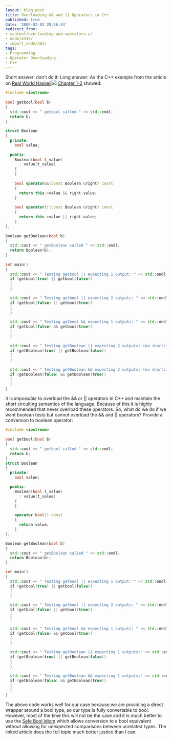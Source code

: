 ```yaml
---
layout: blog_post
title: Overloading && and || Operators in C++
published: true
date: '2009-02-03 20:56:44'
redirect_from:
- content/overloading-and-operators-c/
- node/4338/
- import_node/363/
tags:
- Programming
- Operator Overloading
- C++
---
```


Short answer: don't do it! Long answer: As the C++ example from the article on [Real World Haskell](http://www.amazon.com/gp/product/0596514980?ie=UTF8&tag=empcra-20&linkCode=as2&camp=1789&creative=390957&creativeASIN=0596514980)![](http://www.assoc-amazon.com/e/ir?t=empcra-20&l=as2&o=1&a=0596514980) [Chapter 1-2](/import_node/357) showed: 

```cpp
#include <iostream>
 
bool getbool(bool b)
{
  std::cout << " getbool called " << std::endl;
  return b;
}
 
struct Boolean
{
  private:
    bool value;
 
  public:
    Boolean(bool t_value)
      : value(t_value)
    {
    }
 
    bool operator&&(const Boolean &right) const
    {
      return this->value && right.value;
    }
 
    bool operator||(const Boolean &right) const
    {
      return this->value || right.value;
    }
};
 
Boolean getBoolean(bool b)
{
  std::cout << " getBoolean called " << std::endl;
  return Boolean(b);
}
 
int main()
{
  std::cout << " Testing getbool || expecting 1 output: " << std::endl;
  if (getbool(true) || getbool(false))
  {
  }
 
  std::cout << " Testing getbool || expecting 2 outputs: " << std::endl;
  if (getbool(false) || getbool(true))
  {
  }
 
  std::cout << " Testing getbool && expecting 1 outputs: " << std::endl;
  if (getbool(false) && getbool(true))
  {
  }
 
  std::cout << " Testing getBoolean || expecting 2 outputs: (no shortcircuit) " << std::endl;
  if (getBoolean(true) || getBoolean(false))
  {
  }
 
  std::cout << " Testing getBoolean && expecting 2 outputs: (no shortcircuit)" << std::endl;
  if (getBoolean(false) && getBoolean(true))
  {
  }
}
```

It is *impossible* to overload the && or || operators in C++ and maintain the short circuiting semantics of the language. Because of this it is highly recommended that never overload these operators. So, what do we do if we want boolean tests but cannot overload the && and || operators? Provide a conversion to boolean operator: 

```cpp
#include <iostream>
 
bool getbool(bool b)
{
  std::cout << " getbool called " << std::endl;
  return b;
}
struct Boolean
{
  private:
    bool value;

  public:
    Boolean(bool t_value)
      : value(t_value)
    {
    }

    operator bool() const
    {
      return value;
    }
};

Boolean getBoolean(bool b)
{
  std::cout << " getBoolean called " << std::endl;
  return Boolean(b);
}

int main()
{
  std::cout << " Testing getbool || expecting 1 output: " << std::endl;
  if (getbool(true) || getbool(false))
  {
  }

  std::cout << " Testing getbool || expecting 2 outputs: " << std::endl;
  if (getbool(false) || getbool(true))
  {
  }

  std::cout << " Testing getbool && expecting 1 outputs: " << std::endl;
  if (getbool(false) && getbool(true))
  {
  }

  std::cout << " Testing getBoolean || expecting 1 outputs:" << std::endl;
  if (getBoolean(true) || getBoolean(false))
  {
  }

  std::cout << " Testing getBoolean && expecting 1 outputs:" << std::endl;
  if (getBoolean(false) && getBoolean(true))
  {
  }
}
```

The above code works well for our case because we are providing a direct wrapper around a bool type, so our type is fully convertable to bool. However, most of the time this will not be the case and it is much better to use the [Safe Bool Idiom](http://www.artima.com/cppsource/safebool.html) which allows conversion to a bool equivalent without allowing for unexpected comparisons between unrelated types. The linked article does the full topic much better justice than I can.
